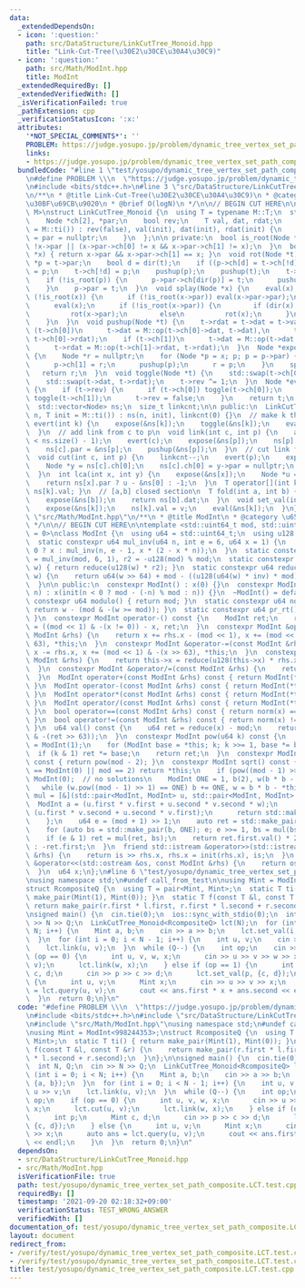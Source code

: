 ```yaml
---
data:
  _extendedDependsOn:
  - icon: ':question:'
    path: src/DataStructure/LinkCutTree_Monoid.hpp
    title: "Link-Cut-Tree(\u30E2\u30CE\u30A4\u30C9)"
  - icon: ':question:'
    path: src/Math/ModInt.hpp
    title: ModInt
  _extendedRequiredBy: []
  _extendedVerifiedWith: []
  _isVerificationFailed: true
  _pathExtension: cpp
  _verificationStatusIcon: ':x:'
  attributes:
    '*NOT_SPECIAL_COMMENTS*': ''
    PROBLEM: https://judge.yosupo.jp/problem/dynamic_tree_vertex_set_path_composite
    links:
    - https://judge.yosupo.jp/problem/dynamic_tree_vertex_set_path_composite
  bundledCode: "#line 1 \"test/yosupo/dynamic_tree_vertex_set_path_composite.LCT.test.cpp\"\
    \n#define PROBLEM \\\n  \"https://judge.yosupo.jp/problem/dynamic_tree_vertex_set_path_composite\"\
    \n#include <bits/stdc++.h>\n#line 3 \"src/DataStructure/LinkCutTree_Monoid.hpp\"\
    \n/**\n * @title Link-Cut-Tree(\u30E2\u30CE\u30A4\u30C9)\n * @category \u30C7\u30FC\
    \u30BF\u69CB\u9020\n * @brief O(logN)\n */\n\n// BEGIN CUT HERE\n\ntemplate <typename\
    \ M>\nstruct LinkCutTree_Monoid {\n  using T = typename M::T;\n  struct Node {\n\
    \    Node *ch[2], *par;\n    bool rev;\n    T val, dat, rdat;\n    Node(T init\
    \ = M::ti()) : rev(false), val(init), dat(init), rdat(init) {\n      ch[0] = ch[1]\
    \ = par = nullptr;\n    }\n  };\n\n private:\n  bool is_root(Node *x) {\n    return\
    \ !x->par || (x->par->ch[0] != x && x->par->ch[1] != x);\n  }\n  bool dir(Node\
    \ *x) { return x->par && x->par->ch[1] == x; }\n  void rot(Node *t) {\n    Node\
    \ *p = t->par;\n    bool d = dir(t);\n    if ((p->ch[d] = t->ch[!d])) p->ch[d]->par\
    \ = p;\n    t->ch[!d] = p;\n    pushup(p);\n    pushup(t);\n    t->par = p->par;\n\
    \    if (!is_root(p)) {\n      p->par->ch[dir(p)] = t;\n      pushup(t->par);\n\
    \    }\n    p->par = t;\n  }\n  void splay(Node *x) {\n    eval(x);\n    while\
    \ (!is_root(x)) {\n      if (!is_root(x->par)) eval(x->par->par);\n      eval(x->par);\n\
    \      eval(x);\n      if (!is_root(x->par)) {\n        if (dir(x) == dir(x->par))\n\
    \          rot(x->par);\n        else\n          rot(x);\n      }\n      rot(x);\n\
    \    }\n  }\n  void pushup(Node *t) {\n    t->rdat = t->dat = t->val;\n    if\
    \ (t->ch[0])\n      t->dat = M::op(t->ch[0]->dat, t->dat),\n      t->rdat = M::op(t->rdat,\
    \ t->ch[0]->rdat);\n    if (t->ch[1])\n      t->dat = M::op(t->dat, t->ch[1]->dat),\n\
    \      t->rdat = M::op(t->ch[1]->rdat, t->rdat);\n  }\n  Node *expose(Node *x)\
    \ {\n    Node *r = nullptr;\n    for (Node *p = x; p; p = p->par) {\n      splay(p);\n\
    \      p->ch[1] = r;\n      pushup(p);\n      r = p;\n    }\n    splay(x);\n \
    \   return r;\n  }\n  void toggle(Node *t) {\n    std::swap(t->ch[0], t->ch[1]);\n\
    \    std::swap(t->dat, t->rdat);\n    t->rev ^= 1;\n  }\n  Node *eval(Node *t)\
    \ {\n    if (t->rev) {\n      if (t->ch[0]) toggle(t->ch[0]);\n      if (t->ch[1])\
    \ toggle(t->ch[1]);\n      t->rev = false;\n    }\n    return t;\n  }\n\n private:\n\
    \  std::vector<Node> ns;\n  size_t linkcnt;\n\n public:\n  LinkCutTree_Monoid(int\
    \ n, T init = M::ti()) : ns(n, init), linkcnt(0) {}\n  // make k the root\n  void\
    \ evert(int k) {\n    expose(&ns[k]);\n    toggle(&ns[k]);\n    eval(&ns[k]);\n\
    \  }\n  // add link from c to p\n  void link(int c, int p) {\n    assert(linkcnt++\
    \ < ns.size() - 1);\n    evert(c);\n    expose(&ns[p]);\n    ns[p].ch[1] = &ns[c];\n\
    \    ns[c].par = &ns[p];\n    pushup(&ns[p]);\n  }\n  // cut link from c to p\n\
    \  void cut(int c, int p) {\n    linkcnt--;\n    evert(p);\n    expose(&ns[c]);\n\
    \    Node *y = ns[c].ch[0];\n    ns[c].ch[0] = y->par = nullptr;\n    pushup(&ns[c]);\n\
    \  }\n  int lca(int x, int y) {\n    expose(&ns[x]);\n    Node *u = expose(&ns[y]);\n\
    \    return ns[x].par ? u - &ns[0] : -1;\n  }\n  T operator[](int k) { return\
    \ ns[k].val; }\n  // [a,b] closed section\n  T fold(int a, int b) {\n    evert(a);\n\
    \    expose(&ns[b]);\n    return ns[b].dat;\n  }\n  void set_val(int k, T v) {\n\
    \    expose(&ns[k]);\n    ns[k].val = v;\n    eval(&ns[k]);\n  }\n};\n#line 3\
    \ \"src/Math/ModInt.hpp\"\n/**\n * @title ModInt\n * @category \u6570\u5B66\n\
    \ */\n\n// BEGIN CUT HERE\n\ntemplate <std::uint64_t mod, std::uint64_t prim_root\
    \ = 0>\nclass ModInt {\n  using u64 = std::uint64_t;\n  using u128 = __uint128_t;\n\
    \  static constexpr u64 mul_inv(u64 n, int e = 6, u64 x = 1) {\n    return e ==\
    \ 0 ? x : mul_inv(n, e - 1, x * (2 - x * n));\n  }\n  static constexpr u64 inv\
    \ = mul_inv(mod, 6, 1), r2 = -u128(mod) % mod;\n  static constexpr u64 init(u64\
    \ w) { return reduce(u128(w) * r2); }\n  static constexpr u64 reduce(const u128\
    \ w) {\n    return u64(w >> 64) + mod - ((u128(u64(w) * inv) * mod) >> 64);\n\
    \  }\n\n public:\n  constexpr ModInt() : x(0) {}\n  constexpr ModInt(std::int64_t\
    \ n) : x(init(n < 0 ? mod - (-n) % mod : n)) {}\n  ~ModInt() = default;\n  static\
    \ constexpr u64 modulo() { return mod; }\n  static constexpr u64 norm(u64 w) {\
    \ return w - (mod & -(w >= mod)); }\n  static constexpr u64 pr_rt() { return prim_root;\
    \ }\n  constexpr ModInt operator-() const {\n    ModInt ret;\n    return ret.x\
    \ = ((mod << 1) & -(x != 0)) - x, ret;\n  }\n  constexpr ModInt &operator+=(const\
    \ ModInt &rhs) {\n    return x += rhs.x - (mod << 1), x += (mod << 1) & -(x >>\
    \ 63), *this;\n  }\n  constexpr ModInt &operator-=(const ModInt &rhs) {\n    return\
    \ x -= rhs.x, x += (mod << 1) & -(x >> 63), *this;\n  }\n  constexpr ModInt &operator*=(const\
    \ ModInt &rhs) {\n    return this->x = reduce(u128(this->x) * rhs.x), *this;\n\
    \  }\n  constexpr ModInt &operator/=(const ModInt &rhs) {\n    return this->operator*=(rhs.inverse());\n\
    \  }\n  ModInt operator+(const ModInt &rhs) const { return ModInt(*this) += rhs;\
    \ }\n  ModInt operator-(const ModInt &rhs) const { return ModInt(*this) -= rhs;\
    \ }\n  ModInt operator*(const ModInt &rhs) const { return ModInt(*this) *= rhs;\
    \ }\n  ModInt operator/(const ModInt &rhs) const { return ModInt(*this) /= rhs;\
    \ }\n  bool operator==(const ModInt &rhs) const { return norm(x) == norm(rhs.x);\
    \ }\n  bool operator!=(const ModInt &rhs) const { return norm(x) != norm(rhs.x);\
    \ }\n  u64 val() const {\n    u64 ret = reduce(x) - mod;\n    return ret + (mod\
    \ & -(ret >> 63));\n  }\n  constexpr ModInt pow(u64 k) const {\n    ModInt ret\
    \ = ModInt(1);\n    for (ModInt base = *this; k; k >>= 1, base *= base)\n    \
    \  if (k & 1) ret *= base;\n    return ret;\n  }\n  constexpr ModInt inverse()\
    \ const { return pow(mod - 2); }\n  constexpr ModInt sqrt() const {\n    if (*this\
    \ == ModInt(0) || mod == 2) return *this;\n    if (pow((mod - 1) >> 1) != 1) return\
    \ ModInt(0);  // no solutions\n    ModInt ONE = 1, b(2), w(b * b - *this);\n \
    \   while (w.pow((mod - 1) >> 1) == ONE) b += ONE, w = b * b - *this;\n    auto\
    \ mul = [&](std::pair<ModInt, ModInt> u, std::pair<ModInt, ModInt> v) {\n    \
    \  ModInt a = (u.first * v.first + u.second * v.second * w);\n      ModInt b =\
    \ (u.first * v.second + u.second * v.first);\n      return std::make_pair(a, b);\n\
    \    };\n    u64 e = (mod + 1) >> 1;\n    auto ret = std::make_pair(ONE, ModInt(0));\n\
    \    for (auto bs = std::make_pair(b, ONE); e; e >>= 1, bs = mul(bs, bs))\n  \
    \    if (e & 1) ret = mul(ret, bs);\n    return ret.first.val() * 2 < mod ? ret.first\
    \ : -ret.first;\n  }\n  friend std::istream &operator>>(std::istream &is, ModInt\
    \ &rhs) {\n    return is >> rhs.x, rhs.x = init(rhs.x), is;\n  }\n  friend std::ostream\
    \ &operator<<(std::ostream &os, const ModInt &rhs) {\n    return os << rhs.val();\n\
    \  }\n  u64 x;\n};\n#line 6 \"test/yosupo/dynamic_tree_vertex_set_path_composite.LCT.test.cpp\"\
    \nusing namespace std;\n#undef call_from_test\n\nusing Mint = ModInt<998244353>;\n\
    struct RcompositeQ {\n  using T = pair<Mint, Mint>;\n  static T ti() { return\
    \ make_pair(Mint(1), Mint(0)); }\n  static T f(const T &l, const T &r) {\n   \
    \ return make_pair(r.first * l.first, r.first * l.second + r.second);\n  }\n};\n\
    \nsigned main() {\n  cin.tie(0);\n  ios::sync_with_stdio(0);\n  int N, Q;\n  cin\
    \ >> N >> Q;\n  LinkCutTree_Monoid<RcompositeQ> lct(N);\n  for (int i = 0; i <\
    \ N; i++) {\n    Mint a, b;\n    cin >> a >> b;\n    lct.set_val(i, {a, b});\n\
    \  }\n  for (int i = 0; i < N - 1; i++) {\n    int u, v;\n    cin >> u >> v;\n\
    \    lct.link(u, v);\n  }\n  while (Q--) {\n    int op;\n    cin >> op;\n    if\
    \ (op == 0) {\n      int u, v, w, x;\n      cin >> u >> v >> w >> x;\n      lct.cut(u,\
    \ v);\n      lct.link(w, x);\n    } else if (op == 1) {\n      int p;\n      Mint\
    \ c, d;\n      cin >> p >> c >> d;\n      lct.set_val(p, {c, d});\n    } else\
    \ {\n      int u, v;\n      Mint x;\n      cin >> u >> v >> x;\n      auto ans\
    \ = lct.query(u, v);\n      cout << ans.first * x + ans.second << endl;\n    }\n\
    \  }\n  return 0;\n}\n"
  code: "#define PROBLEM \\\n  \"https://judge.yosupo.jp/problem/dynamic_tree_vertex_set_path_composite\"\
    \n#include <bits/stdc++.h>\n#include \"src/DataStructure/LinkCutTree_Monoid.hpp\"\
    \n#include \"src/Math/ModInt.hpp\"\nusing namespace std;\n#undef call_from_test\n\
    \nusing Mint = ModInt<998244353>;\nstruct RcompositeQ {\n  using T = pair<Mint,\
    \ Mint>;\n  static T ti() { return make_pair(Mint(1), Mint(0)); }\n  static T\
    \ f(const T &l, const T &r) {\n    return make_pair(r.first * l.first, r.first\
    \ * l.second + r.second);\n  }\n};\n\nsigned main() {\n  cin.tie(0);\n  ios::sync_with_stdio(0);\n\
    \  int N, Q;\n  cin >> N >> Q;\n  LinkCutTree_Monoid<RcompositeQ> lct(N);\n  for\
    \ (int i = 0; i < N; i++) {\n    Mint a, b;\n    cin >> a >> b;\n    lct.set_val(i,\
    \ {a, b});\n  }\n  for (int i = 0; i < N - 1; i++) {\n    int u, v;\n    cin >>\
    \ u >> v;\n    lct.link(u, v);\n  }\n  while (Q--) {\n    int op;\n    cin >>\
    \ op;\n    if (op == 0) {\n      int u, v, w, x;\n      cin >> u >> v >> w >>\
    \ x;\n      lct.cut(u, v);\n      lct.link(w, x);\n    } else if (op == 1) {\n\
    \      int p;\n      Mint c, d;\n      cin >> p >> c >> d;\n      lct.set_val(p,\
    \ {c, d});\n    } else {\n      int u, v;\n      Mint x;\n      cin >> u >> v\
    \ >> x;\n      auto ans = lct.query(u, v);\n      cout << ans.first * x + ans.second\
    \ << endl;\n    }\n  }\n  return 0;\n}\n"
  dependsOn:
  - src/DataStructure/LinkCutTree_Monoid.hpp
  - src/Math/ModInt.hpp
  isVerificationFile: true
  path: test/yosupo/dynamic_tree_vertex_set_path_composite.LCT.test.cpp
  requiredBy: []
  timestamp: '2021-09-20 02:18:32+09:00'
  verificationStatus: TEST_WRONG_ANSWER
  verifiedWith: []
documentation_of: test/yosupo/dynamic_tree_vertex_set_path_composite.LCT.test.cpp
layout: document
redirect_from:
- /verify/test/yosupo/dynamic_tree_vertex_set_path_composite.LCT.test.cpp
- /verify/test/yosupo/dynamic_tree_vertex_set_path_composite.LCT.test.cpp.html
title: test/yosupo/dynamic_tree_vertex_set_path_composite.LCT.test.cpp
---
```


